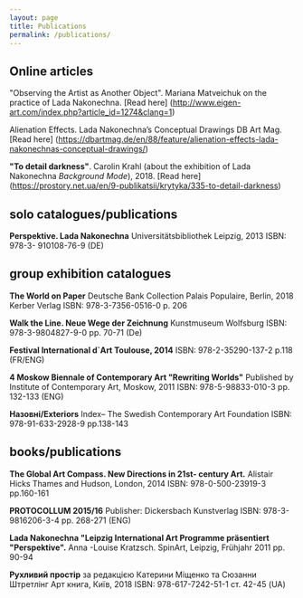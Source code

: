 ```yaml
---
layout: page
title: Publications
permalink: /publications/
---
```

## Online articles

"Observing the Artist as Another Object". 
Mariana Matveichuk on the practice of Lada Nakonechna. [Read here] (http://www.eigen-art.com/index.php?article_id=1274&clang=1)

Alienation Effects. Lada Nakonechna’s Conceptual Drawings
DB Art Mag. [Read here] (https://dbartmag.de/en/88/feature/alienation-effects-lada-nakonechnas-conceptual-drawings/)

**"To detail darkness"**. 
Carolin Krahl (about the exhibition of Lada Nakonechna *Background Mode*), 2018. [Read here] (https://prostory.net.ua/en/9-publikatsii/krytyka/335-to-detail-darkness)


## solo catalogues/publications

**Perspektive. Lada Nakonechna**
Universitätsbibliothek Leipzig, 2013 
ISBN: 978-3- 910108-76-9 (DE)

## group exhibition catalogues

**The World on Paper**
Deutsche Bank Collection
Palais Populaire, Berlin, 2018
Kerber Verlag
ISBN: 978-3-7356-0516-0
p. 206

**Walk the Line. Neue Wege der Zeichnung**
Kunstmuseum Wolfsburg
ISBN: 978-3-9804827-9-0
pp. 70-71 (De)

**Festival International d`Art Toulouse, 2014**
ISBN: 978-2-35290-137-2
p.118 (FR/ENG)

**4 Moskow Biennale of Contemporary Art "Rewriting Worlds"**
Published by Institute of Contemporary Art, Moskow, 2011
ISBN: 978-5-98833-010-3
pp. 132-133 (ENG)

**Назовні/Exteriors**
Index– The Swedish Contemporary Art Foundation
ISBN: 978-91-633-2928-9
pp.138-143

## books/publications

**The Global Art Compass. New Directions in 21st- century Art.** 
Alistair Hicks
Thames and Hudson, London, 2014
ISBN: 978-0-500-23919-3
pp.160-161

**PROTOCOLLUM 2015/16**
Publisher: Dickersbach Kunstverlag
ISBN: 978-3-9816206-3-4
pp. 268-271 (ENG)

**Lada Nakonechna "Leipzig International Art Programme präsentiert "Perspektive".**
Anna -Louise Kratzsch.
SpinArt, Leipzig, Frühjahr 2011
pp. 90-94

**Рухливий простір**
за редакцією Катерини Міщенко та Сюзанни Штретлінг
Арт книга, Київ, 2018
ISBN: 978-617-7242-51-1
ст. 42-45 (UA)
